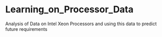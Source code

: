# Learning_on_Processor_Data
Analysis of Data on Intel Xeon Processors and using this data to predict future requirements
